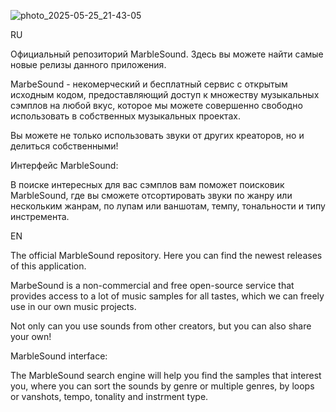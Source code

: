 
![photo_2025-05-25_21-43-05](https://github.com/user-attachments/assets/68ac19ca-862e-476b-bf32-28d6764732ea)

RU

Официальный репозиторий MarbleSound. Здесь вы можете найти самые новые релизы данного приложения. 

MarbeSound - некомерческий и бесплатный сервис с открытым исходным кодом, предоставляющий доступ к множеству музыкальных сэмплов на любой вкус, которое мы можете совершенно свободно использовать в собственных музыкальных проектах. 

Вы можете не только использовать звуки от других креаторов, но и делиться собственными! 

Интерфейс MarbleSound: 

В поиске интересных для вас сэмплов вам поможет поисковик MarbleSound, где вы сможете отсортировать звуки по жанру или нескольким жанрам, по лупам или ваншотам, темпу, тональности и типу инстремента. 

EN 

The official MarbleSound repository. Here you can find the newest releases of this application. 

MarbeSound is a non-commercial and free open-source service that provides access to a lot of music samples for all tastes, which we can freely use in our own music projects. 

Not only can you use sounds from other creators, but you can also share your own! 

MarbleSound interface: 

The MarbleSound search engine will help you find the samples that interest you, where you can sort the sounds by genre or multiple genres, by loops or vanshots, tempo, tonality and instrment type. 
